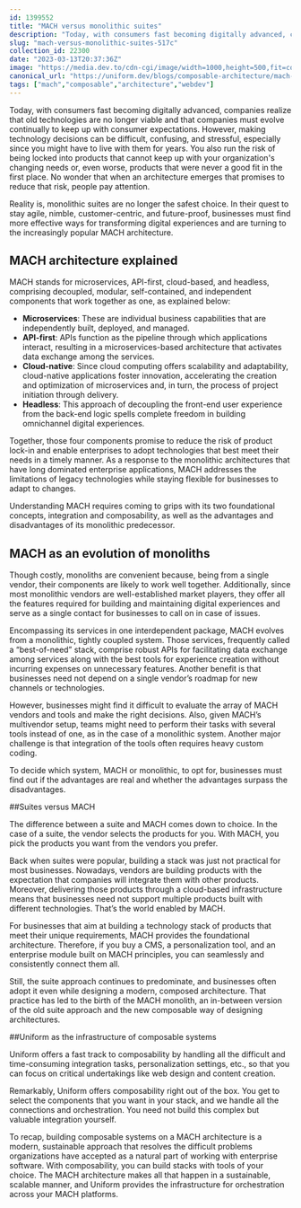 ```yaml
---
id: 1399552
title: "MACH versus monolithic suites"
description: "Today, with consumers fast becoming digitally advanced, companies realize that old technologies are..."
slug: "mach-versus-monolithic-suites-517c"
collection_id: 22300
date: "2023-03-13T20:37:36Z"
image: "https://media.dev.to/cdn-cgi/image/width=1000,height=500,fit=cover,gravity=auto,format=auto/https%3A%2F%2Fdev-to-uploads.s3.amazonaws.com%2Fuploads%2Farticles%2Fxfwuyqdwlw3du1k96z1l.png"
canonical_url: "https://uniform.dev/blogs/composable-architecture/mach-versus-monolithic-suites#mach-as-an-evolution-of-monoliths"
tags: ["mach","composable","architecture","webdev"]
---
```


Today, with consumers fast becoming digitally advanced, companies realize that old technologies are no longer viable and that companies must evolve continually to keep up with consumer expectations. However, making technology decisions can be difficult, confusing, and stressful, especially since you might have to live with them for years. You also run the risk of being locked into products that cannot keep up with your organization's changing needs or, even worse, products that were never a good fit in the first place. No wonder that when an architecture emerges that promises to reduce that risk, people pay attention.

Reality is, monolithic suites are no longer the safest choice. In their quest to stay agile, nimble, customer-centric, and future-proof, businesses must find more effective ways for transforming digital experiences and are turning to the increasingly popular MACH architecture. 

## MACH architecture explained

MACH stands for microservices, API-first, cloud-based, and headless, comprising decoupled, modular, self-contained, and independent components that work together as one, as explained below:

- **Microservices**: These are individual business capabilities that are independently built, deployed, and managed.
- **API-first**: APIs function as the pipeline through which applications interact, resulting in a microservices-based architecture that activates data exchange among the services.
- **Cloud-native**: Since cloud computing offers scalability and adaptability, cloud-native applications foster innovation, accelerating the creation and optimization of microservices and, in turn, the process of project initiation through delivery.
- **Headless**: This approach of decoupling the front-end user experience from the back-end logic spells complete freedom in building omnichannel digital experiences.

Together, those four components promise to reduce the risk of product lock-in and enable enterprises to adopt technologies that best meet their needs in a timely manner. As a response to the monolithic architectures that have long dominated enterprise applications, MACH addresses the limitations of legacy technologies while staying flexible for businesses to adapt to changes. 

Understanding MACH requires coming to grips with its two foundational concepts, integration and composability, as well as the advantages and disadvantages of its monolithic predecessor.

## MACH as an evolution of monoliths

Though costly, monoliths are convenient because, being from a single vendor, their components are likely to work well together. Additionally, since most monolithic vendors are well-established market players, they offer all the features required for building and maintaining digital experiences and serve as a single contact for businesses to call on in case of issues.

Encompassing its services in one interdependent package, MACH evolves from a monolithic, tightly coupled system. Those services, frequently called a “best-of-need” stack, comprise robust APIs for facilitating data exchange among services along with the best tools for experience creation without incurring expenses on unnecessary features. Another benefit is that businesses need not depend on a single vendor’s roadmap for new channels or technologies.

However, businesses might find it difficult to evaluate the array of MACH vendors and tools and make the right decisions. Also, given MACH’s multivendor setup, teams might need to perform their tasks with several tools instead of one, as in the case of a monolithic system. Another major challenge is that integration of the tools often requires heavy custom coding.

To decide which system, MACH or monolithic, to opt for, businesses must find out if the advantages are real and whether the advantages surpass the disadvantages.

##Suites versus MACH

The difference between a suite and MACH comes down to choice. In the case of a suite, the vendor selects the products for you. With MACH, you pick the products you want from the vendors you prefer.

Back when suites were popular, building a stack was just not practical for most businesses. Nowadays, vendors are building products with the expectation that companies will integrate them with other products. Moreover, delivering those products through a cloud-based infrastructure means that businesses need not support multiple products built with different technologies. That’s the world enabled by MACH.

For businesses that aim at building a technology stack of products that meet their unique requirements, MACH provides the foundational architecture. Therefore, if you buy a CMS, a personalization tool, and an enterprise module built on MACH principles, you can seamlessly and consistently connect them all. 

Still, the suite approach continues to predominate, and businesses often adopt it even while designing a modern, composed architecture. That practice has led to the birth of the MACH monolith, an in-between version of the old suite approach and the new composable way of designing architectures.

##Uniform as the infrastructure of composable systems

Uniform offers a fast track to composability by handling all the difficult and time-consuming integration tasks, personalization settings, etc., so that you can focus on critical undertakings like web design and content creation.

Remarkably, Uniform offers composability right out of the box. You get to select the components that you want in your stack, and we handle all the connections and orchestration. You need not build this complex but valuable integration yourself.

To recap, building composable systems on a MACH architecture is a modern, sustainable approach that resolves the difficult problems organizations have accepted as a natural part of working with enterprise software. With composability, you can build stacks with tools of your choice. The MACH architecture makes all that happen in a sustainable, scalable manner, and Uniform provides the infrastructure for orchestration across your MACH platforms.
